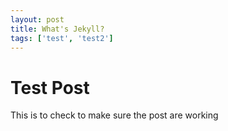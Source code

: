 ```yaml
---
layout: post
title: What's Jekyll?
tags: ['test', 'test2']
---
```


# Test Post

This is to check to make sure the post are working 
